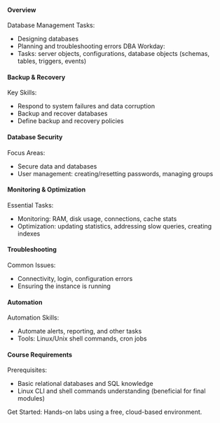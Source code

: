 #### Overview

Database Management Tasks:

- Designing databases
- Planning and troubleshooting errors
  DBA Workday:
- Tasks: server objects, configurations, database objects (schemas, tables, triggers, events)

#### Backup & Recovery

Key Skills:

- Respond to system failures and data corruption
- Backup and recover databases
- Define backup and recovery policies

#### Database Security

Focus Areas:

- Secure data and databases
- User management: creating/resetting passwords, managing groups

#### Monitoring & Optimization

Essential Tasks:

- Monitoring: RAM, disk usage, connections, cache stats
- Optimization: updating statistics, addressing slow queries, creating indexes

#### Troubleshooting

Common Issues:

- Connectivity, login, configuration errors
- Ensuring the instance is running

#### Automation

Automation Skills:

- Automate alerts, reporting, and other tasks
- Tools: Linux/Unix shell commands, cron jobs

#### Course Requirements

Prerequisites:

- Basic relational databases and SQL knowledge
- Linux CLI and shell commands understanding (beneficial for final modules)

Get Started: Hands-on labs using a free, cloud-based environment.
